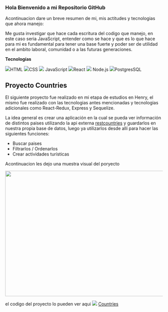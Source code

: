 ### Hola Bienvenido a mi Repositorio GitHub

Acontinuacion  dare un breve resumen de mi, mis actitudes y tecnologias que ahora manejo:

 Me gusta investigar que hace cada escritura del codigo que manejo,  en este caso seria JavaScript, entender como se hace y que es lo que hace para mi es fundamental para tener una base fuerte y poder ser de utilidad en el ambito laboral, comunidad o a las futuras generaciones.
 
 **Tecnologías**
 
<img src="https://img.icons8.com/color/48/000000/html-5--v1.png"/>HTML
<img src="https://img.icons8.com/color/48/000000/css3.png"/>CSS
<img src="https://img.icons8.com/color/50/000000/javascript--v1.png"/> JavaScript
 <img src="https://img.icons8.com/office/40/000000/react.png"/>React
 <img src="https://img.icons8.com/fluency/48/000000/node-js.png"/> Node.js
 <img src="https://img.icons8.com/color/48/000000/postgreesql.png"/>PostgresSQL

## Proyecto Countries
  
  El siguiente proyecto fue realizado en mi etapa de estudios en Henry, el mismo fue realizado con las tecnologias antes mencionadas y tecnologias adicionales como React-Redux, Express y Sequelize.

  La idea general es crear una aplicación en la cual se pueda ver información de  distintos paises utilizando la api externa [restcountries](https://restcountries.com/) y guardarlos en nuestra propia base de datos, luego ya utilizarlos desde allí para hacer las siguientes funciones:

  - Buscar paises
  - Filtrarlos / Ordenarlos
  - Crear actividades turísticas
  
  Acontinuacion les dejo una muestra visual del poryecto

 <img src="http://g.recordit.co/OnWI8TSR79.gif" width="600" height="400" />



   el codigo del proyecto lo pueden ver aqui <img src="https://img.icons8.com/fluency-systems-regular/48/000000/hand-right.png"/> [Countries](https://github.com/josrenyer/PI-Countries-main)
  
  